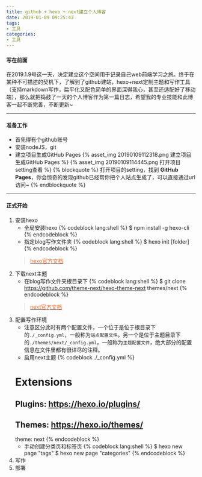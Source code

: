 ```yaml
---
title: github + hexo + next建立个人博客
date: 2019-01-09 09:25:43
tags:
- 工具
categories:
- 工具
---
```


#### 写在前面
在2019.1.9号这一天，决定建立这个空间用于记录自己web前端学习之旅。终于在某种不可描述的契机下，了解到了github建站，hexo+next定制主题和写作工具（支持markdown写作，扁平化又配色简单的界面深得我心，甚至还适配好了移动端），那么就把捣鼓了一天的个人博客作为第一篇日志，希望我的专业技能和此博客一起不断完善，不断更新~
***
#### 准备工作
- 首先得有个github账号
- 安装nodeJS，git
- 建立项目生成GitHub Pages
{% asset_img 20190109112318.png 建立项目生成GitHub Pages %}
{% asset_img 20190109114445.png 打开项目setting查看 %}
{% blockquote %}
打开项目的setting，找到 **GitHub Pages**，你会惊奇的发现github已经帮你把个人站点生成了，可以直接通过url访问~
{% endblockquote %}
***
#### 正式开始
1. 安装hexo
    - 全局安装hexo
    {% codeblock lang:shell %}
    $ npm install -g hexo-cli
    {% endcodeblock %}
    - 指定blog写作文件夹
    {% codeblock lang:shell %}
    $ hexo init [folder]
    {% endcodeblock %}
    > [<font color="#fc6423">hexo官方文档</font>](https://hexo.io/zh-cn/docs)
2. 下载next主题
    - 在blog写作文件夹根目录下
    {% codeblock lang:shell %}
    $ git clone https://github.com/theme-next/hexo-theme-next themes/next
    {% endcodeblock %}
    > [<font color="#fc6423">next官方文档</font>](http://theme-next.iissnan.com/getting-started.html)
3. 配置写作环境
    - 注意区分此时有两个配置文件，一个位于是位于根目录下的```./_config.yml```，一般称为```站点配置文件```。另一个是位于主题目录下的```./themes/next/_config.yml```，一般称为```主题配置文件```，绝大部分的配置信息在文件里都有很详尽的注释。
    - 启用next主题
    {% codeblock ./_config.yml %}
    # Extensions
    ## Plugins: https://hexo.io/plugins/
    ## Themes: https://hexo.io/themes/
    theme: next
    {% endcodeblock %}
    - 手动创建分类页和标签页
    {% codeblock lang:shell %}
    $ hexo new page "tags"
    $ hexo new page "categories"
    {% endcodeblock %}
4. 写作
5. 部署

